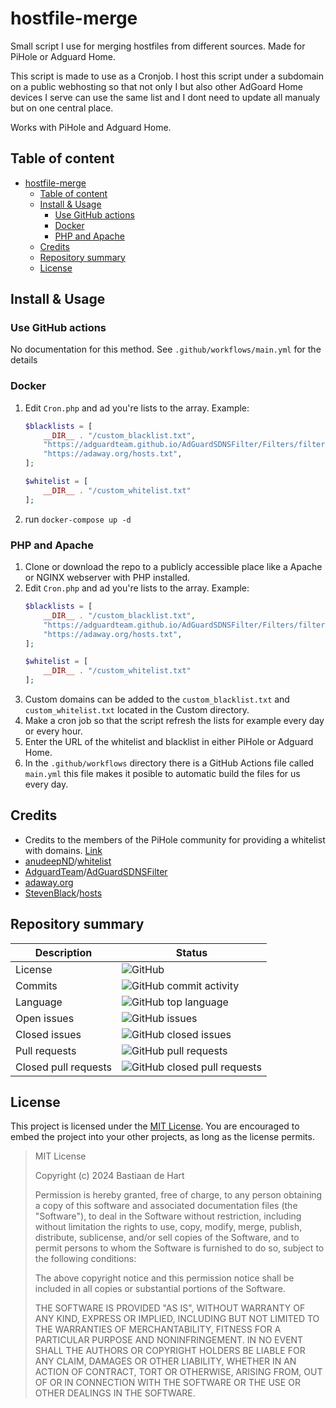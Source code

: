 # hostfile-merge
Small script I use for merging hostfiles from different sources. Made for PiHole or Adguard Home.

This script is made to use as a Cronjob. I host this script under a subdomain on a public webhosting so that not only I but also other AdGoard Home devices I serve can use the same list and I dont need to update all manualy but on one central place.

Works with PiHole and Adguard Home.

## Table of content
- [hostfile-merge](#hostfile-merge)
  - [Table of content](#table-of-content)
  - [Install \& Usage](#install--usage)
    - [Use GitHub actions](#use-github-actions)
    - [Docker](#docker)
    - [PHP and Apache](#php-and-apache)
  - [Credits](#credits)
  - [Repository summary](#repository-summary)
  - [License](#license)

## Install & Usage

### Use GitHub actions
No documentation for this method. See ```.github/workflows/main.yml``` for the details

### Docker
1. Edit ```Cron.php``` and ad you're lists to the array.
    Example:
    ```php
    $blacklists = [
        __DIR__ . "/custom_blacklist.txt",
        "https://adguardteam.github.io/AdGuardSDNSFilter/Filters/filter.txt",
        "https://adaway.org/hosts.txt",
    ];

    $whitelist = [
        __DIR__ . "/custom_whitelist.txt"
    ];
    ```
2. run ```docker-compose up -d```

### PHP and Apache
1. Clone or download the repo to a publicly accessible place like a Apache or NGINX webserver with PHP installed.
2. Edit ```Cron.php``` and ad you're lists to the array.
    Example:
    ```php
    $blacklists = [
        __DIR__ . "/custom_blacklist.txt",
        "https://adguardteam.github.io/AdGuardSDNSFilter/Filters/filter.txt",
        "https://adaway.org/hosts.txt",
    ];

    $whitelist = [
        __DIR__ . "/custom_whitelist.txt"
    ];
    ```
3. Custom domains can be added to the ```custom_blacklist.txt``` and ```custom_whitelist.txt``` located in the Custom directory.
4. Make a cron job so that the script refresh the lists for example every day or every hour. 
5. Enter the URL of the whitelist and blacklist in either PiHole or Adguard Home.
6. In the ```.github/workflows``` directory there is a GitHub Actions file called ```main.yml``` this file makes it posible to automatic build the files for us every day.

## Credits

- Credits to the members of the PiHole community for providing a whitelist with domains. [Link](https://discourse.pi-hole.net/t/commonly-whitelisted-domains/212)
- [anudeepND](https://github.com/anudeepND)/[whitelist](https://github.com/anudeepND/whitelist)
- [AdguardTeam](https://github.com/AdguardTeam)/[AdGuardSDNSFilter](https://github.com/AdguardTeam/AdGuardSDNSFilter)
- [adaway.org](https://adaway.org)
- [StevenBlack](https://github.com/StevenBlack)/[hosts](https://github.com/StevenBlack/hosts)

## Repository summary

Description | Status
---- | ------
License | ![GitHub](https://img.shields.io/github/license/Bastiaantjuhh/hostfile-merge)
Commits | ![GitHub commit activity](https://img.shields.io/github/commit-activity/m/Bastiaantjuhh/hostfile-merge)
Language | ![GitHub top language](https://img.shields.io/github/languages/top/Bastiaantjuhh/hostfile-merge)
Open issues | ![GitHub issues](https://img.shields.io/github/issues/Bastiaantjuhh/hostfile-merge)
Closed issues | ![GitHub closed issues](https://img.shields.io/github/issues-closed/Bastiaantjuhh/hostfile-merge)
Pull requests | ![GitHub pull requests](https://img.shields.io/github/issues-pr-raw/Bastiaantjuhh/hostfile-merge)
Closed pull requests | ![GitHub closed pull requests](https://img.shields.io/github/issues-pr-closed-raw/Bastiaantjuhh/hostfile-merge)

## License
This project is licensed under the [MIT License](https://github.com/Bastiaantjuhh/hostfile-merge/blob/master/LICENSE). You are encouraged to embed the project into your other projects, as long as the license permits.

> MIT License
> 
> Copyright (c) 2024 Bastiaan de Hart
> 
> Permission is hereby granted, free of charge, to any person obtaining
> a copy of this software and associated documentation files (the
> "Software"), to deal in the Software without restriction, including
> without limitation the rights to use, copy, modify, merge, publish,
> distribute, sublicense, and/or sell copies of the Software, and to
> permit persons to whom the Software is furnished to do so, subject to
> the following conditions:
> 
> The above copyright notice and this permission notice shall be
> included in all copies or substantial portions of the Software.
> 
> THE SOFTWARE IS PROVIDED "AS IS", WITHOUT WARRANTY OF ANY KIND,
> EXPRESS OR IMPLIED, INCLUDING BUT NOT LIMITED TO THE WARRANTIES OF
> MERCHANTABILITY, FITNESS FOR A PARTICULAR PURPOSE AND NONINFRINGEMENT.
> IN NO EVENT SHALL THE AUTHORS OR COPYRIGHT HOLDERS BE LIABLE FOR ANY
> CLAIM, DAMAGES OR OTHER LIABILITY, WHETHER IN AN ACTION OF CONTRACT,
> TORT OR OTHERWISE, ARISING FROM, OUT OF OR IN CONNECTION WITH THE
> SOFTWARE OR THE USE OR OTHER DEALINGS IN THE SOFTWARE.
